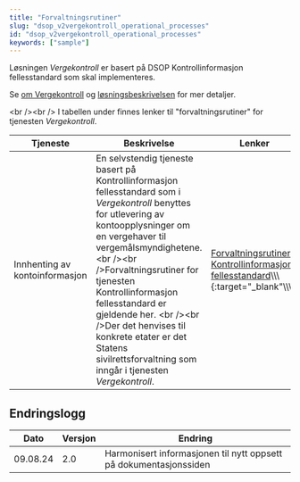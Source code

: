 ```yaml
---
title: "Forvaltningsrutiner"
slug: "dsop_v2vergekontroll_operational_processes"
id: "dsop_v2vergekontroll_operational_processes"
keywords: ["sample"]
---
```


Løsningen *Vergekontroll* er basert på DSOP Kontrollinformasjon fellesstandard som skal implementeres.

Se [om Vergekontroll](https://dokumentasjon.dsop.no/dsop_v2vergekontroll_about.html) og
[løsningsbeskrivelsen](https://dokumentasjon.dsop.no/dsop_v2vergekontroll_løsningsbeskrivelse.html) for mer detaljer.

<br \/><br \/>
I tabellen under finnes lenker til "forvaltningsrutiner" for tjenesten *Vergekontroll*.

| Tjeneste | Beskrivelse | Lenker |
| -------------------------------- | -------------------------------------------------------------------------------------------------------------------------------------------------------------------------------------------------------------------------------------------------------------------------------------------------------------------------------------------------------------------------------------------------------------- | ------------------------------------------------------------------------------------------------------------------------------------------------------------ |
| Innhenting av kontoinformasjon | En selvstendig tjeneste basert på Kontrollinformasjon fellesstandard som i *Vergekontroll* benyttes for utlevering av kontoopplysninger om en vergehaver til vergemålsmyndighetene. <br \/><br \/>Forvaltningsrutiner for tjenesten Kontrollinformasjon fellesstandard er gjeldende her. <br \/><br \/>Der det henvises til konkrete etater er det Statens sivilrettsforvaltning som inngår i tjenesten *Vergekontroll*. | [Forvaltningsrutiner Kontrollinformasjon fellesstandard](https://dokumentasjon.dsop.no/dsop_v2fellesstandard_operational_processes.html)\\\\\\\{:target="_blank"\\\\\\\\} |

## Endringslogg

| Dato | Versjon | Endring |
| ---------- | --------- | ------------------------------------------------------------------- |
| 09.08.24 | 2.0 | Harmonisert informasjonen til nytt oppsett på dokumentasjonssiden |